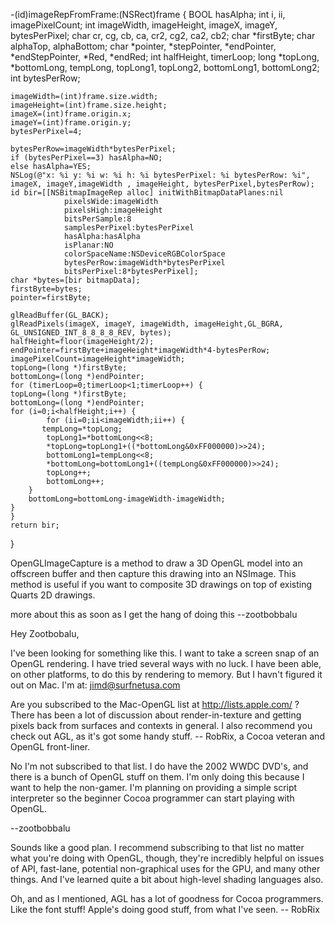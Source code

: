 

    
-(id)imageRepFromFrame:(NSRect)frame {
    BOOL hasAlpha;
    int i, ii, imagePixelCount;
    int imageWidth, imageHeight, imageX, imageY, bytesPerPixel;
    char cr, cg, cb, ca, cr2, cg2, ca2, cb2;
    char *firstByte;
    char alphaTop, alphaBottom;
    char *pointer, *stepPointer, *endPointer, *endStepPointer, *Red, *endRed;
    int halfHeight, timerLoop;
    long *topLong, *bottomLong, tempLong, topLong1, topLong2, bottomLong1, bottomLong2;
    int bytesPerRow;
    
    imageWidth=(int)frame.size.width;
    imageHeight=(int)frame.size.height;
    imageX=(int)frame.origin.x;
    imageY=(int)frame.origin.y;
    bytesPerPixel=4;

    bytesPerRow=imageWidth*bytesPerPixel;
    if (bytesPerPixel==3) hasAlpha=NO;
    else hasAlpha=YES;
    NSLog(@"x: %i y: %i w: %i h: %i bytesPerPixel: %i bytesPerRow: %i", imageX, imageY,imageWidth , imageHeight, bytesPerPixel,bytesPerRow);
    id bir=[[NSBitmapImageRep alloc] initWithBitmapDataPlanes:nil
                pixelsWide:imageWidth
                pixelsHigh:imageHeight
                bitsPerSample:8
                samplesPerPixel:bytesPerPixel
                hasAlpha:hasAlpha
                isPlanar:NO
                colorSpaceName:NSDeviceRGBColorSpace
                bytesPerRow:imageWidth*bytesPerPixel
                bitsPerPixel:8*bytesPerPixel];
    char *bytes=[bir bitmapData];
    firstByte=bytes;
    pointer=firstByte;

    glReadBuffer(GL_BACK);
    glReadPixels(imageX, imageY, imageWidth, imageHeight,GL_BGRA, GL_UNSIGNED_INT_8_8_8_8_REV, bytes);
    halfHeight=floor(imageHeight/2);
    endPointer=firstByte+imageHeight*imageWidth*4-bytesPerRow;
    imagePixelCount=imageHeight*imageWidth;
    topLong=(long *)firstByte;
    bottomLong=(long *)endPointer;
    for (timerLoop=0;timerLoop<1;timerLoop++) {
    topLong=(long *)firstByte;
    bottomLong=(long *)endPointer;
    for (i=0;i<halfHeight;i++) {
            for (ii=0;ii<imageWidth;ii++) {
           tempLong=*topLong;
            topLong1=*bottomLong<<8;
            *topLong=topLong1+((*bottomLong&0xFF000000)>>24);
            bottomLong1=tempLong<<8;
            *bottomLong=bottomLong1+((tempLong&0xFF000000)>>24);
            topLong++;
            bottomLong++;            
        }
        bottomLong=bottomLong-imageWidth-imageWidth;
    }
    }
    return bir;
}





OpenGLImageCapture is a method to draw a 3D OpenGL model into an offscreen buffer and then capture this drawing into an NSImage. This method is useful if you want to composite 3D drawings on top of existing Quarts 2D drawings.

more about this as soon as I get the hang of doing this --zootbobbalu

Hey Zootbobalu,

I've been looking for something like this. I want to take a screen snap of an OpenGL rendering. I have tried several ways with no luck. I have been able, on other platforms, to do this by rendering to memory. But I havn't figured it out on Mac.
I'm at:
jimd@surfnetusa.com

Are you subscribed to the Mac-OpenGL list at http://lists.apple.com/ ? There has been a lot of discussion about render-in-texture and getting pixels back from surfaces and contexts in general. I also recommend you check out AGL, as it's got some handy stuff. -- RobRix, a Cocoa veteran and OpenGL front-liner.

No I'm not subscribed to that list. I do have the 2002 WWDC DVD's, and there is a bunch of OpenGL stuff on them. I'm only doing this because I want to help the non-gamer. I'm planning on providing a simple script interpreter so the beginner Cocoa programmer can start playing with OpenGL. 

--zootbobbalu

Sounds like a good plan. I recommend subscribing to that list no matter what you're doing with OpenGL, though, they're incredibly helpful on issues of API, fast-lane, potential non-graphical uses for the GPU, and many other things. And I've learned quite a bit about high-level shading languages also.

Oh, and as I mentioned, AGL has a lot of goodness for Cocoa programmers. Like the font stuff! Apple's doing good stuff, from what I've seen. -- RobRix

